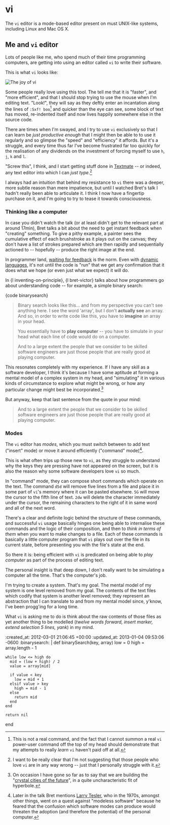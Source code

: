 vi
===

The `vi` editor is a mode-based editor present on must UNIX-like systems, including Linux and Mac OS X.


Me and `vi` editor
----

Lots of people like me, who spend much of their time programming computers, are getting into using an editor called `vi` to write their software.

This is what `vi` looks like:

![The joy of vi](/images/vi.png "vi")

Some people really love using this tool. The tell me that it is "faster", and "more efficient", and that I should stop trying to use the mouse when I'm editing text. "Look!", they will say as they deftly enter an incantation along the lines of `:Sxf! boo`[^notreal] and quicker than the eye can see, some block of text has moved, re-indented itself and now lives happily somewhere else in the source code.

There are times when I'm swayed, and I try to use `vi` exclusively so that I can learn be *just productive enough*  that I might then be able to to use it regularly and so glimpse the "speed" and "efficiency" it affords. But it's a struggle, and every time thus far I've become frustrated far too quickly for the realisation of any dividends on the investment of forcing myself to use `h`, `j`, `k` and `l`.

"Screw this", I think, and I start getting stuff done in [Textmate][] -- or indeed, any text editor into which I can *just type*.[^vi-troll]

I always had an intuition that behind my resistance to `vi` there was a deeper, more subtle reason than mere impatience, but until I watched Bret's talk I hadn't really been able to articulate it. I think I now have a fingertip purchase on it, and I'm going to try to tease it towards consciousness.


### Thinking like a computer

In case you didn't watch the talk (or at least didn't get to the relevant part at around 17min), Bret talks a bit about the need to get instant feedback when "creating" something. To give a pithy example, a painter sees the cumulative effect of each brushstroke as it plays out on the canvas; they don't have a list of strokes prepared which are then rapidly and sequentially actioned to -- hopefully -- produce the right image at the end.

In programmer land, [waiting for feedback][compiling] is the norm. Even with [dynamic languages][ruby], it's not until the code is "run" that we get any confirmation that it does what we hope (or even just what we expect) it will do.

In {l inventing-on-principle}, {l bret-victor} talks about how programmers go about understanding code -- for example, a simple binary search:

{code binarysearch}

> Binary search looks like this&hellip; and from my perspective you can't see anything here. I see the word 'array', but I don't **actually see** an array. And so, in order to write code like this, you have to **imagine** an array in your head.
>
> You essentially have to **play computer** -- you have to simulate in your head what each line of code would do on a computer.
>
> And to a large extent the people that we consider to be skilled software engineers are just those people that are really good at playing computer.

This resonates completely with my experience. If I have any skill as a software developer, I think it's because I have some aptitude at forming a mental model of a complex system in my head, and "simulating" it in various kinds of circumstance to explore what might be wrong, or how any particular change might best be incorporated.[^crystal]

But anyway, keep that last sentence from the quote in your mind:

> And to a large extent the people that we consider to be skilled software engineers are just those people that are really good at playing computer.

### Modes

The `vi` editor has *modes*, which you must switch between to add text ("insert" mode) or move it around efficiently ("command" mode)[^tesler].

This is what often trips up those new to `vi`, as they struggle to understand why the keys they are pressing have not appeared on the screen, but it is also the reason why some software developers love `vi` so much.

In "command" mode, they can compose short commands which operate on the text. The command `d5d` will remove five lines from a file and place it in some part of `vi`'s memory where it can be pasted elsewhere. `5G` will move the cursor to the fifth line of text. `2dw` will delete the character immediately under the cursor, the remaining characters to the right of it in same word and all of the next word.

There's a clear and definite logic behind the structure of these commands, and successful `vi` usage basically hinges one being able to internalise these commands and the logic of their composition, and then to *think in terms of them* when you want to make changes to a file. Each of these commands is basically a little computer program that `vi` plays out over the file in its current state, before presenting you with the file's state at the end.

So there it is: being efficient with `vi` is predicated on being able to *play computer* as part of the process of editing text.

The personal insight is that deep down, I don't really want to be simulating a computer all the time. That's the computer's job.

I'm trying to create a system. That's my goal. The mental model of my system is one level removed from my goal. The contents of the text files which codify that system is another level removed; they represent an abstraction that I can translate to and from my mental model since, y'know, I've been progg'ing for a long time.

What `vi` is asking me to do is think about the raw contents of those files as yet another thing to be modelled (*twelve words forward, insert marker, extend selection 5 lines, yank*) in my mind.


[^notreal]: This is not a real command, and the fact that I cannot summon a real `vi` power-user command off the top of my head should demonstrate that my attempts to really _learn_ `vi` haven't paid off at all.
[^vi-troll]: I want to be really clear that I'm not suggesting that those people who love `vi` are in any way wrong -- just that I personally struggle with it.
[^crystal]: On occasion I have gone so far as to say that we are building the "[crystal cities of the future][crystal cities]", in a quite uncharacteristic fit of hyperbole.
[^tesler]: Later in the talk Bret mentions [Larry Tesler][], who in the 1970s, amongst other things, went on a quest against "modeless software" because he feared that the confusion which software modes can produce would threaten the adoption (and therefore the potential) of the personal computer.

[compiling]: http://xkcd.com
[ruby]: http://www.ruby-lang.org
[TextMate]: http://www.macromates.com
[crystal cities]: https://github.com/freerange/site/blob/master/soups/dynasnips/tagline.rb#L12
[Larry Tesler]: http://www.nomodes.com

:created_at: 2012-03-01 21:06:45 +00:00
:updated_at: 2013-01-04 09:53:06 -0600
:binarysearch: |
  def binarySearch(key, array)
    low = 0
    high = array.length - 1

    while low <= high do
      mid = (low + high) / 2
      value = array[mid]

      if value < key
        low = mid + 1
      elsif value > key
        high = mid - 1
      else
        return mid
      end
    end

    return nil
  end
